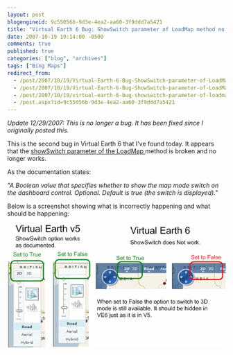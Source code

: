 ```yaml
---
layout: post
blogengineid: 9c55056b-9d3e-4ea2-aa60-3f9ddd7a5421
title: "Virtual Earth 6 Bug: ShowSwitch parameter of LoadMap method no longer works"
date: 2007-10-19 19:14:00 -0500
comments: true
published: true
categories: ["blog", "archives"]
tags: ["Bing Maps"]
redirect_from: 
  - /post/2007/10/19/Virtual-Earth-6-Bug-ShowSwitch-parameter-of-LoadMap-method-no-longer-works.aspx
  - /post/2007/10/19/Virtual-Earth-6-Bug-ShowSwitch-parameter-of-LoadMap-method-no-longer-works
  - /post/2007/10/19/virtual-earth-6-bug-showswitch-parameter-of-loadmap-method-no-longer-works
  - /post.aspx?id=9c55056b-9d3e-4ea2-aa60-3f9ddd7a5421
---
```

<!-- more -->


*Update 12/29/2007: This is no longer a bug. It has been fixed since I originally posted this.* 



This is the second bug in Virtual Earth 6 that I&#39;ve found today. It appears that the <a href="http://msdn2.microsoft.com/en-us/library/bb412546.aspx">showSwitch parameter of the LoadMap </a>method is broken and no longer works. 



As the documentation states:

*&quot;A Boolean value that specifies whether to show the map mode switch on the dashboard control. Optional. Default is true (the switch is displayed).&quot;* 



Below is a screenshot showing what is incorrectly happening and what should be happening: 



 

<img src="/files/VE6Bug_ShowSwitchOptionIsBroken.png" alt="" />
